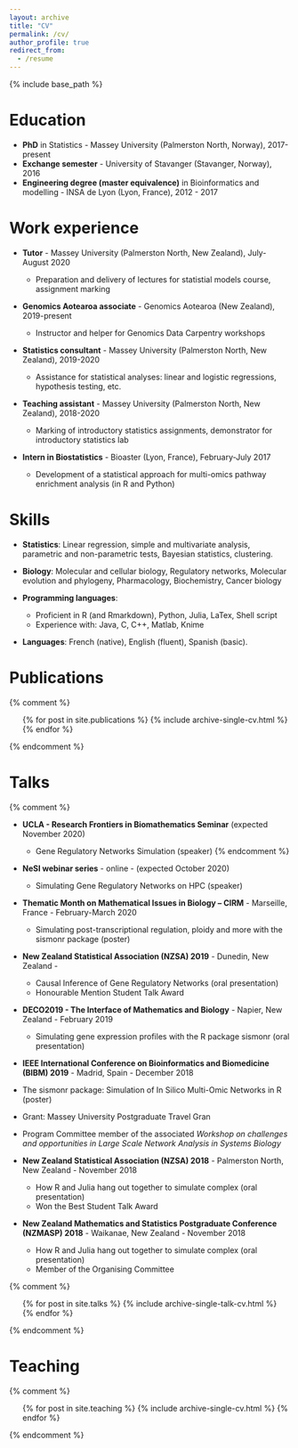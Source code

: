 ```yaml
---
layout: archive
title: "CV"
permalink: /cv/
author_profile: true
redirect_from:
  - /resume
---
```


{% include base_path %}

Education
======
* **PhD** in Statistics - Massey University (Palmerston North, Norway), 2017-present
* **Exchange semester** - University of Stavanger (Stavanger, Norway), 2016
* **Engineering degree (master equivalence)** in Bioinformatics and modelling - INSA de Lyon (Lyon, France), 2012 - 2017


Work experience
======
* **Tutor** - Massey University (Palmerston North, New Zealand), July-August 2020
  * Preparation and delivery of lectures for statistial models course, assignment marking
  
* **Genomics Aotearoa associate** - Genomics Aotearoa (New Zealand), 2019-present
  * Instructor and helper for Genomics Data Carpentry workshops
  
* **Statistics consultant** - Massey University (Palmerston North, New Zealand), 2019-2020
  * Assistance for statistical analyses: linear and logistic regressions, hypothesis testing, etc.
  
* **Teaching assistant** - Massey University (Palmerston North, New Zealand), 2018-2020
  * Marking of introductory statistics assignments, demonstrator for introductory statistics lab
  
* **Intern in Biostatistics** - Bioaster (Lyon, France), February-July 2017
  * Development of a statistical approach for multi-omics pathway enrichment analysis (in R and Python)
  
Skills
======
* **Statistics**: Linear regression, simple and multivariate analysis, parametric and non-parametric tests, Bayesian statistics, clustering.

* **Biology**: Molecular and cellular biology, Regulatory networks, Molecular evolution and phylogeny, Pharmacology, Biochemistry, Cancer biology

* **Programming languages**:
  * Proficient in R (and Rmarkdown), Python, Julia, LaTex, Shell script
  * Experience with: Java, C, C++, Matlab, Knime

* **Languages**: French (native), English (fluent), Spanish (basic).

Publications
======
{% comment %}
  <ul>{% for post in site.publications %}
    {% include archive-single-cv.html %}
  {% endfor %}</ul>
{% endcomment %}

Talks
======

{% comment %}
* **UCLA - Research Frontiers in Biomathematics Seminar** (expected November 2020)
  * Gene Regulatory Networks Simulation (speaker)
 {% endcomment %}

* **NeSI webinar series** - online - (expected October 2020)
  * Simulating Gene Regulatory Networks on HPC (speaker)

* **Thematic Month on Mathematical Issues in Biology – CIRM** - Marseille, France - February-March 2020
  * Simulating post-transcriptional regulation, ploidy and more with the sismonr package (poster)

* **New Zealand Statistical Association (NZSA) 2019** - Dunedin, New Zealand - 
  * Causal Inference of Gene Regulatory Networks (oral presentation)
  * Honourable Mention Student Talk Award

* **DECO2019 - The Interface of Mathematics and Biology** - Napier, New Zealand - February 2019
  * Simulating gene expression profiles with the R package sismonr (oral presentation)

* **IEEE International Conference on Bioinformatics and Biomedicine (BIBM) 2019** - Madrid, Spain - December 2018
 * The sismonr package: Simulation of In Silico Multi-Omic Networks in R (poster)
 * Grant: Massey University Postgraduate Travel Gran
 * Program Committee member of the associated *Workshop on challenges and opportunities in Large Scale Network Analysis in Systems Biology*

* **New Zealand Statistical Association (NZSA) 2018** - Palmerston North, New Zealand - November 2018
  * How R and Julia hang out together to simulate complex (oral presentation)
  * Won the Best Student Talk Award

* **New Zealand Mathematics and Statistics Postgraduate Conference (NZMASP) 2018** - Waikanae, New Zealand - November 2018
  * How R and Julia hang out together to simulate complex (oral presentation)
  * Member of the Organising Committee

{% comment %}
  <ul>{% for post in site.talks %}
    {% include archive-single-talk-cv.html %}
  {% endfor %}</ul>
{% endcomment %}
  
Teaching
======
{% comment %}
  <ul>{% for post in site.teaching %}
    {% include archive-single-cv.html %}
  {% endfor %}</ul>
{% endcomment %}

